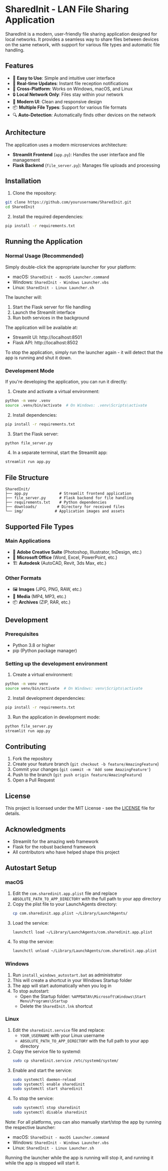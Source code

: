 # SharedInit - LAN File Sharing Application

SharedInit is a modern, user-friendly file sharing application designed for local networks. It provides a seamless way to share files between devices on the same network, with support for various file types and automatic file handling.

## Features

- 🚀 **Easy to Use**: Simple and intuitive user interface
- 🔄 **Real-time Updates**: Instant file reception notifications
- 📱 **Cross-Platform**: Works on Windows, macOS, and Linux
- 🔒 **Local Network Only**: Files stay within your network
- 🎨 **Modern UI**: Clean and responsive design
- 📦 **Multiple File Types**: Support for various file formats
- 🔍 **Auto-Detection**: Automatically finds other devices on the network

## Architecture

The application uses a modern microservices architecture:

- **Streamlit Frontend** (`app.py`): Handles the user interface and file management
- **Flask Backend** (`file_server.py`): Manages file uploads and processing

## Installation

1. Clone the repository:
```bash
git clone https://github.com/yourusername/SharedInit.git
cd SharedInit
```

2. Install the required dependencies:
```bash
pip install -r requirements.txt
```

## Running the Application

### Normal Usage (Recommended)
Simply double-click the appropriate launcher for your platform:
- macOS: `SharedInit - macOS Launcher.command`
- Windows: `SharedInit - Windows Launcher.vbs`
- Linux: `SharedInit - Linux Launcher.sh`

The launcher will:
1. Start the Flask server for file handling
2. Launch the Streamlit interface
3. Run both services in the background

The application will be available at:
- Streamlit UI: http://localhost:8501
- Flask API: http://localhost:8502

To stop the application, simply run the launcher again - it will detect that the app is running and shut it down.

### Development Mode
If you're developing the application, you can run it directly:

1. Create and activate a virtual environment:
```bash
python -m venv .venv
source .venv/bin/activate  # On Windows: .venv\Scripts\activate
```

2. Install dependencies:
```bash
pip install -r requirements.txt
```

3. Start the Flask server:
```bash
python file_server.py
```

4. In a separate terminal, start the Streamlit app:
```bash
streamlit run app.py
```

## File Structure

```
SharedInit/
├── app.py              # Streamlit frontend application
├── file_server.py      # Flask backend for file handling
├── requirements.txt    # Python dependencies
├── downloads/         # Directory for received files
└── img/              # Application images and assets
```

## Supported File Types

### Main Applications
- 🎨 **Adobe Creative Suite** (Photoshop, Illustrator, InDesign, etc.)
- 💼 **Microsoft Office** (Word, Excel, PowerPoint, etc.)
- 🏗️ **Autodesk** (AutoCAD, Revit, 3ds Max, etc.)

### Other Formats
- 🖼️ **Images** (JPG, PNG, RAW, etc.)
- 🎥 **Media** (MP4, MP3, etc.)
- 📦 **Archives** (ZIP, RAR, etc.)

## Development

### Prerequisites
- Python 3.8 or higher
- pip (Python package manager)

### Setting up the development environment

1. Create a virtual environment:
```bash
python -m venv venv
source venv/bin/activate  # On Windows: venv\Scripts\activate
```

2. Install development dependencies:
```bash
pip install -r requirements.txt
```

3. Run the application in development mode:
```bash
python file_server.py
streamlit run app.py
```

## Contributing

1. Fork the repository
2. Create your feature branch (`git checkout -b feature/AmazingFeature`)
3. Commit your changes (`git commit -m 'Add some AmazingFeature'`)
4. Push to the branch (`git push origin feature/AmazingFeature`)
5. Open a Pull Request

## License

This project is licensed under the MIT License - see the [LICENSE](LICENSE) file for details.

## Acknowledgments

- Streamlit for the amazing web framework
- Flask for the robust backend framework
- All contributors who have helped shape this project

## Autostart Setup

### macOS
1. Edit the `com.sharedinit.app.plist` file and replace `ABSOLUTE_PATH_TO_APP_DIRECTORY` with the full path to your app directory
2. Copy the plist file to your LaunchAgents directory:
   ```bash
   cp com.sharedinit.app.plist ~/Library/LaunchAgents/
   ```
3. Load the service:
   ```bash
   launchctl load ~/Library/LaunchAgents/com.sharedinit.app.plist
   ```
4. To stop the service:
   ```bash
   launchctl unload ~/Library/LaunchAgents/com.sharedinit.app.plist
   ```

### Windows
1. Run `install_windows_autostart.bat` as administrator
2. This will create a shortcut in your Windows Startup folder
3. The app will start automatically when you log in
4. To stop autostart:
   - Open the Startup folder: `%APPDATA%\Microsoft\Windows\Start Menu\Programs\Startup`
   - Delete the `SharedInit.lnk` shortcut

### Linux
1. Edit the `sharedinit.service` file and replace:
   - `YOUR_USERNAME` with your Linux username
   - `ABSOLUTE_PATH_TO_APP_DIRECTORY` with the full path to your app directory
2. Copy the service file to systemd:
   ```bash
   sudo cp sharedinit.service /etc/systemd/system/
   ```
3. Enable and start the service:
   ```bash
   sudo systemctl daemon-reload
   sudo systemctl enable sharedinit
   sudo systemctl start sharedinit
   ```
4. To stop the service:
   ```bash
   sudo systemctl stop sharedinit
   sudo systemctl disable sharedinit
   ```

Note: For all platforms, you can also manually start/stop the app by running the respective launcher:
- macOS: `SharedInit - macOS Launcher.command`
- Windows: `SharedInit - Windows Launcher.vbs`
- Linux: `SharedInit - Linux Launcher.sh`

Running the launcher while the app is running will stop it, and running it while the app is stopped will start it.
